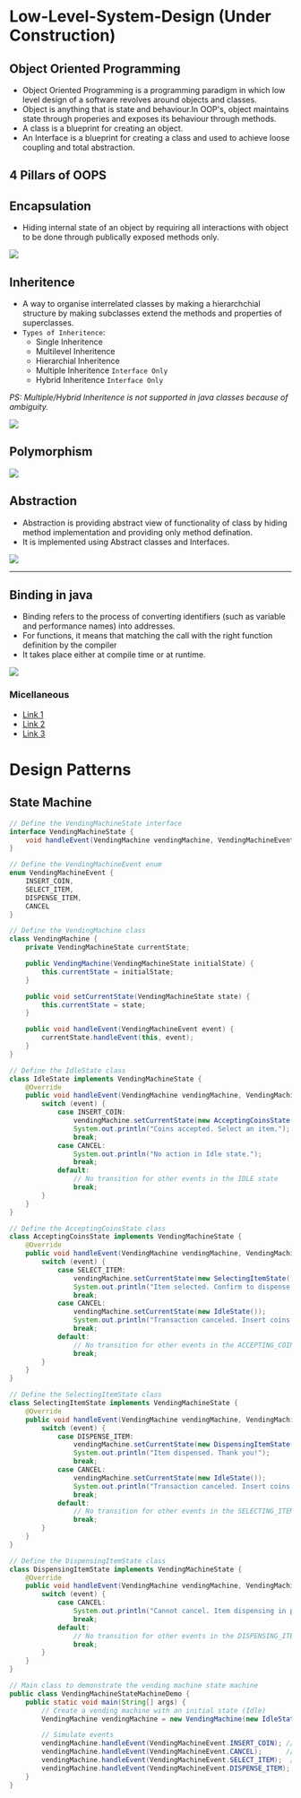 # Low-Level-System-Design (Under Construction)

## Object Oriented Programming

- Object Oriented Programming is a programming paradigm in which low level design of a software revolves around objects and classes.
- Object is anything that is state and behaviour.In OOP's, object maintains state through properies and exposes its behaviour through methods.
- A class is a blueprint for creating an object.
- An Interface is a blueprint for creating a class and used to achieve loose coupling and total abstraction.

## 4 Pillars of OOPS

## **Encapsulation**
-  Hiding internal state of an object by requiring all interactions with object to be done through publically exposed methods only.

![](https://firebasestorage.googleapis.com/v0/b/boom-b9a18.appspot.com/o/LLD%2Fa1.png?alt=media&token=1bab9e2c-7a75-4f11-9d19-6a4b12a59d33)

## **Inheritence**
- A way to organise interrelated classes by making a hierarchchial structure by making subclasses extend the methods and properties of superclasses.
- `Types of Inheritence`:
  - Single Inheritence
  - Multilevel Inheritence
  - Hierarchial Inheritence
  - Multiple Inheritence `Interface Only`
  - Hybrid Inheritence `Interface Only`

*PS: Multiple/Hybrid Inheritence is not supported in java classes because of ambiguity.*

![](https://firebasestorage.googleapis.com/v0/b/boom-b9a18.appspot.com/o/LLD%2Fa2.png?alt=media&token=af4e2005-e3e7-496f-8a4b-eea2826153cd)

## **Polymorphism**

![](https://firebasestorage.googleapis.com/v0/b/boom-b9a18.appspot.com/o/LLD%2Fa3.png?alt=media&token=0a18126f-35c9-44d0-bf35-074e323e9413)

## **Abstraction**

- Abstraction is providing abstract view of functionality of class by hiding method implementation and providing only method defination.
- It is implemented using Abstract classes and Interfaces.

![](https://firebasestorage.googleapis.com/v0/b/boom-b9a18.appspot.com/o/LLD%2Fa4.png?alt=media&token=e307c94b-56c8-40b8-87cf-fbe8cd3d6b75)

---

## Binding in java

- Binding refers to the process of converting identifiers (such as variable and performance names) into addresses.
- For functions, it means that matching the call with the right function definition by the compiler
- It takes place either at compile time or at runtime.

![](https://firebasestorage.googleapis.com/v0/b/boom-b9a18.appspot.com/o/LLD%2Fa5.png?alt=media&token=8ae8e2aa-d887-49f9-a3ce-5a9aa9fb2dea)

### Micellaneous

- [Link 1](https://firebasestorage.googleapis.com/v0/b/boom-b9a18.appspot.com/o/LLD%2Fl1.png?alt=media&token=01b6dd18-cd7b-4356-95c3-311d4ee691b9)
- [Link 2](https://firebasestorage.googleapis.com/v0/b/boom-b9a18.appspot.com/o/LLD%2Fl2.png?alt=media&token=c98152fb-d93c-4ac2-974b-ed480496f05f)
- [Link 3](https://firebasestorage.googleapis.com/v0/b/boom-b9a18.appspot.com/o/LLD%2Fl3.png?alt=media&token=d9cc0cff-eda1-4f43-8cd5-c17822ed7df1)

# Design Patterns

## State Machine

```java
// Define the VendingMachineState interface
interface VendingMachineState {
    void handleEvent(VendingMachine vendingMachine, VendingMachineEvent event);
}

// Define the VendingMachineEvent enum
enum VendingMachineEvent {
    INSERT_COIN,
    SELECT_ITEM,
    DISPENSE_ITEM,
    CANCEL
}

// Define the VendingMachine class
class VendingMachine {
    private VendingMachineState currentState;

    public VendingMachine(VendingMachineState initialState) {
        this.currentState = initialState;
    }

    public void setCurrentState(VendingMachineState state) {
        this.currentState = state;
    }

    public void handleEvent(VendingMachineEvent event) {
        currentState.handleEvent(this, event);
    }
}

// Define the IdleState class
class IdleState implements VendingMachineState {
    @Override
    public void handleEvent(VendingMachine vendingMachine, VendingMachineEvent event) {
        switch (event) {
            case INSERT_COIN:
                vendingMachine.setCurrentState(new AcceptingCoinsState());
                System.out.println("Coins accepted. Select an item.");
                break;
            case CANCEL:
                System.out.println("No action in Idle state.");
                break;
            default:
                // No transition for other events in the IDLE state
                break;
        }
    }
}

// Define the AcceptingCoinsState class
class AcceptingCoinsState implements VendingMachineState {
    @Override
    public void handleEvent(VendingMachine vendingMachine, VendingMachineEvent event) {
        switch (event) {
            case SELECT_ITEM:
                vendingMachine.setCurrentState(new SelectingItemState());
                System.out.println("Item selected. Confirm to dispense.");
                break;
            case CANCEL:
                vendingMachine.setCurrentState(new IdleState());
                System.out.println("Transaction canceled. Insert coins to start again.");
                break;
            default:
                // No transition for other events in the ACCEPTING_COINS state
                break;
        }
    }
}

// Define the SelectingItemState class
class SelectingItemState implements VendingMachineState {
    @Override
    public void handleEvent(VendingMachine vendingMachine, VendingMachineEvent event) {
        switch (event) {
            case DISPENSE_ITEM:
                vendingMachine.setCurrentState(new DispensingItemState());
                System.out.println("Item dispensed. Thank you!");
                break;
            case CANCEL:
                vendingMachine.setCurrentState(new IdleState());
                System.out.println("Transaction canceled. Insert coins to start again.");
                break;
            default:
                // No transition for other events in the SELECTING_ITEM state
                break;
        }
    }
}

// Define the DispensingItemState class
class DispensingItemState implements VendingMachineState {
    @Override
    public void handleEvent(VendingMachine vendingMachine, VendingMachineEvent event) {
        switch (event) {
            case CANCEL:
                System.out.println("Cannot cancel. Item dispensing in progress.");
                break;
            default:
                // No transition for other events in the DISPENSING_ITEM state
                break;
        }
    }
}

// Main class to demonstrate the vending machine state machine
public class VendingMachineStateMachineDemo {
    public static void main(String[] args) {
        // Create a vending machine with an initial state (Idle)
        VendingMachine vendingMachine = new VendingMachine(new IdleState());

        // Simulate events
        vendingMachine.handleEvent(VendingMachineEvent.INSERT_COIN); // Coins accepted. Select an item.
        vendingMachine.handleEvent(VendingMachineEvent.CANCEL);      // No action in Idle state.
        vendingMachine.handleEvent(VendingMachineEvent.SELECT_ITEM);  // Item selected. Confirm to dispense.
        vendingMachine.handleEvent(VendingMachineEvent.DISPENSE_ITEM); // Item dispensed. Thank you!
    }
}

```
